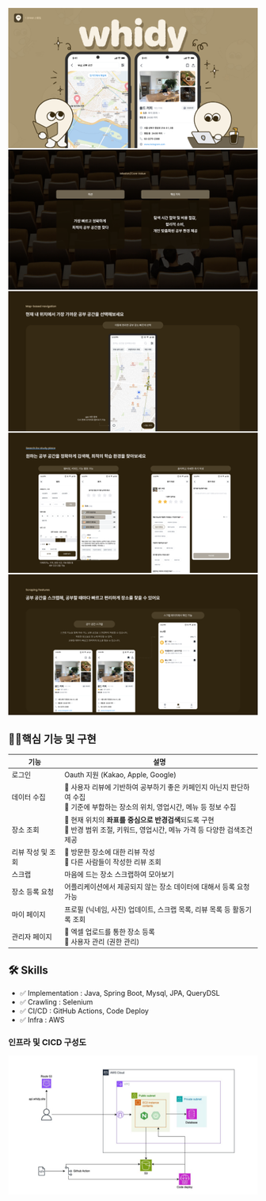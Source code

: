 ![1.png](images%2F1.png)
![2.png](images%2F2.png)
![3.png](images%2F3.png)
![4.png](images%2F4.png)
![5.png](images%2F5.png)

## 👷🏻‍핵심 기능 및 구현

| 기능        | 설명                                                                                 |
|-----------|------------------------------------------------------------------------------------|
| 로그인       | Oauth 지원 (Kakao, Apple, Google)                                                    |
| 데이터 수집    | 📌 사용자 리뷰에 기반하여 공부하기 좋은 카페인지 아닌지 판단하여 수집 <br> 📌 기준에 부합하는 장소의 위치, 영업시간, 메뉴 등 정보 수집 |
| 장소 조회     | 📌 현재 위치의 **좌표를 중심으로 반경검색**되도록 구현<br/>📌 반경 범위 조절, 키워드, 영업시간, 메뉴 가격 등 다양한 검색조건 제공  |
| 리뷰 작성 및 조회 | 📌 방문한 장소에 대한 리뷰 작성 <br> 📌 다른 사람들이 작성한 리뷰 조회                                      |
| 스크랩       | 마음에 드는 장소 스크랩하여 모아보기                                                               |
| 장소 등록 요청  | 어플리케이션에서 제공되지 않는 장소 데이터에 대해서 등록 요청 가능                                              |
| 마이 페이지    | 프로필 (닉네임, 사진) 업데이트, 스크랩 목록, 리뷰 목록 등 활동기록 조회                                        |
| 관리자 페이지   | 📌 엑셀 업로드를 통한 장소 등록<br/>📌 사용자 관리 (권한 관리)                                          |

## 🛠 ️Skills
- ✅ Implementation : Java, Spring Boot, Mysql, JPA, QueryDSL
- ✅ Crawling : Selenium
- ✅ CI/CD : GitHub Actions, Code Deploy 
- ✅ Infra : AWS 

###  인프라 및 CICD 구성도

![infra.jpg](images%2Finfra.jpg)

